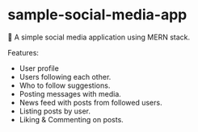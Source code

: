 # sample-social-media-app
🧪 A simple social media application using MERN stack.

Features: 
- User profile
- Users following each other.
- Who to follow suggestions.
- Posting messages with media.
- News feed with posts from followed users.
- Listing posts by user. 
- Liking & Commenting on posts.

